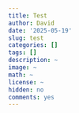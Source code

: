 ```yaml
---
title: Test
author: David
date: '2025-05-19'
slug: test
categories: []
tags: []
description: ~
image: ~
math: ~
license: ~
hidden: no
comments: yes
---
```

